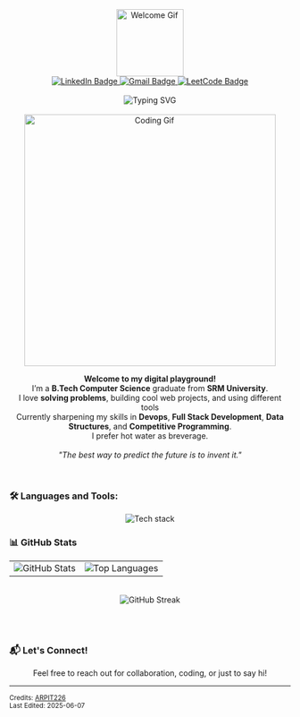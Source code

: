 <div align="center">
  <div id="header">
    <img src="https://media.giphy.com/media/M9gbBd9nbDrOTu1Mqx/giphy.gif" width="120" alt="Welcome Gif">
  </div>
  <div id="badges">
    <a href="https://www.linkedin.com/in/arpitsagar/" target="_blank">
      <img src="https://img.shields.io/badge/LinkedIn-blue?style=for-the-badge&logo=linkedin&logoColor=white" alt="LinkedIn Badge">
    </a>
    <a href="mailto:arpit226sagar@gmail.com" target="_blank">
  <img src="https://img.shields.io/badge/Gmail-white?style=for-the-badge&logo=gmail&logoColor=red" alt="Gmail Badge">
</a>
    <a href="https://leetcode.com/u/fruity_226/" target="_blank">
      <img src="https://img.shields.io/badge/Leetcode-black?style=for-the-badge&logo=leetcode&logoColor=yellow" alt="LeetCode Badge">
    </a>
  </div>
  <br>
  <img src="https://readme-typing-svg.demolab.com?font=Fira+Code&duration=2000&pause=1000&color=2DE7F7&center=true&vCenter=true&width=435&lines=Hi+there+%F0%9F%91%8B%2C+I'm+Arpit+Sagar!;Aspiring+Full+Stack+Developer;Problem+Solver+%7C+Tech+Enthusiast;Open+Source+Lover+%F0%9F%92%BB" alt="Typing SVG" />
  <br><br>
  <img src="https://media.giphy.com/media/L8K62iTDkzGX6/giphy.gif" width="450" alt="Coding Gif">
  <br>
  <p>
    <strong>Welcome to my digital playground!</strong><br>
    I’m a <b>B.Tech Computer Science</b> graduate from <b>SRM University</b>.<br>
    I love <b>solving problems</b>, building cool web projects, and using different tools<br>
    Currently sharpening my skills in <b>Devops</b>, <b>Full Stack Development</b>, <b>Data Structures</b>, and <b>Competitive Programming</b>.<br>
    I prefer hot water as breverage</b>.<br>
    <br>
    <em>"The best way to predict the future is to invent it."</em>
  </p>
  <br>

  <h3 align="left">🛠️ Languages and Tools:</h3>
  <p align="center">
  <img src="https://skillicons.dev/icons?i=python,cpp,c,js,react,nodejs,express,mongodb,html,css,vscode,linux,aws,awscli,boto3,terraform,ansible,docker,kubernetes" alt="Tech stack" />
</p>

  <h3 align="left">📊 GitHub Stats</h3>
  <div align="center">
    <table>
      <tr>
        <td>
         <img src="https://github-readme-stats.vercel.app/api?username=ARPIT226&count_private=true&show_icons=true&theme=dracula&hide_border=true" alt="GitHub Stats" />
        </td>
        <td>
          <img src="https://github-readme-stats.vercel.app/api/top-langs/?username=ARPIT226&layout=compact&show_icons=true&theme=dracula&hide_border=true" alt="Top Languages" />
        </td>
      </tr>
    </table>
  </div>
  <br>
  <img src="https://github-readme-streak-stats.herokuapp.com?user=ARPIT226&theme=tokyonight&hide_border=true" alt="GitHub Streak" />

  <br><br>
  <h3 align="left">📬 Let's Connect!</h3>
  <p>Feel free to reach out for collaboration, coding, or just to say hi!</p>
</div>

---

<sub>
  Credits: <a href="https://github.com/ARPIT226">ARPIT226</a><br>
  Last Edited: 2025-06-07
</sub>
